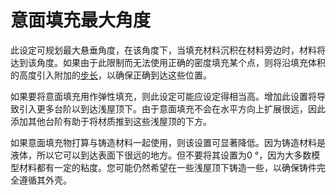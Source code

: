 意面填充最大角度
====
此设定可规划最大悬垂角度，在该角度下，当填充材料沉积在材料旁边时，材料将达到该角度。如果由于此限制而无法使用正确的密度填充某个点，则将沿填充体积的高度引入附加的[步长](spaghetti_infill_stepped.md)，以确保正确到达这些位置。

如果要将意面填充用作弹性填充，则此设定可能应设定得相当高。增加此设置将导致引入更多台阶以到达浅屋顶下。由于意面填充不会在水平方向上扩展很远，因此添加其他台阶有助于将材质推到这些浅屋顶的下方。

如果意面填充物打算与铸造材料一起使用，则该设置可显著降低。因为铸造材料是液体，所以它可以到达表面下很远的地方。但不要将其设置为0 °，因为大多数模型材料都有一定的粘度。您可能仍然希望在一些浅屋顶下铸造一些，以确保铸件完全遵循其外壳。
